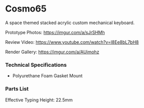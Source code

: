 # Cosmo65
A space themed stacked acrylic custom mechanical keyboard.

Prototype Photos: https://imgur.com/a/sJrSHMh

Review Video: https://www.youtube.com/watch?v=l8Ee8bL7bH8

Render Gallery: https://imgur.com/a/AUimohz

### Technical Specifications ###

* Polyurethane Foam Gasket Mount
  
  
### Parts List ###
 Effective Typing Height: 22.5mm
